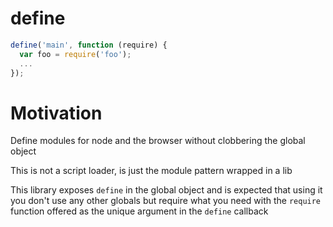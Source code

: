# define

```js
define('main', function (require) {
  var foo = require('foo');
  ...
});
```

# Motivation

Define modules for node and the browser without clobbering the global
object

This is not a script loader, is just the module pattern wrapped in a lib

This library exposes `define` in the global object and is expected that
using it you don't use any other globals but require what you need with
the `require` function offered as the unique argument in the `define`
callback

